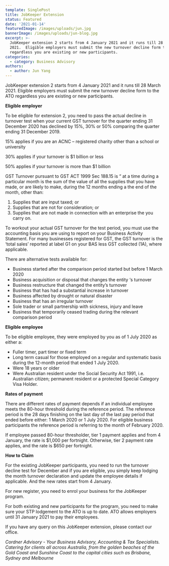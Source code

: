 ```yaml
---
template: SinglePost
title: JobKeeper Extension
status: Featured
date: '2021-01-14'
featuredImage: /images/uploads/jun.jpg
bannerImage: /images/uploads/jun-blog.jpg
excerpt: >-
  JobKeeper extension 2 starts from 4 January 2021 and it runs till 28 March
  2021.  Eligible employers must submit the new turnover decline form to the ATO
  regardless you are existing or new participants.  
categories:
  - category: Business Advisory
authors:
  - author: Jun Yang
---
```

JobKeeper extension 2 starts from 4 January 2021 and it runs till 28 March 2021.  Eligible employers must submit the new turnover decline form to the ATO regardless you are existing or new participants.  



**Eligible employer**

To be eligible for extension 2, you need to pass the actual decline in turnover test when your current GST turnover for the quarter ending 31 December 2020 has declined by 15%, 30% or 50% comparing the quarter ending 31 December 2019.  

15% applies if you are an ACNC – registered charity other than a school or university

30% applies if your turnover is $1 billion or less

50% applies if your turnover is more than $1 billion

GST Turnover pursuant to GST ACT 1999 Sec 188.15 is “ at a time during a particular month is the sum of the value of all the supplies that you have made, or are likely to make, during the 12 months ending a the end of the month, other than: 

1. Supplies that are input taxed; or
2. Supplies that are not for consideration; or 
3. Supplies that are not made in connection with an enterprise the you carry on.

To workout your actual GST turnover for the test period, you must use the accounting basis you are using to report on your Business Activity Statement.  For many businesses registered for GST, the GST turnover is the ‘total sales’ reported at label G1 on your BAS less GST collected (1A), where applicable.

There are alternative tests available for:

* Business started after the comparison period started but before 1 March 2020
* Business acquisition or disposal that changes the entity ‘s turnover
* Business restructure that changed the entity’s turnover
* Business that has had a substantial increase in turnover
* Business affected by drought or natural disaster
* Business that has an irregular turnover
* Sole trader or small partnership with sickness, injury and leave
* Business that temporarily ceased trading during the relevant comparison period

**Eligible employee**

To be eligible employee, they were employed by you as of 1 July 2020 as either a:

* Fuller timer, part timer or fixed term 
* Long term casual for those employed on a regular and systematic basis during the 12-month period that ended 1 July 2020.
* Were 18 years or older
* Were Australian resident under the Social Security Act 1991, i.e. Australian citizen; permanent resident or a protected Special Category Visa Holder.

**Rates of payment**

There are different rates of payment depends if an individual employee meets the 80-hour threshold during the reference period.  The reference period is the 28 days finishing on the last day of the last pay period that ended before either: 1 March 2020 or 1 July 2020.  For eligible business participants the reference period is referring to the month of February 2020.

If employee passed 80-hour thresholder, tier 1 payment applies and from 4 January, the rate is $1,000 per fortnight.  Otherwise, tier 2 payment rate applies, and the rate is $650 per fortnight.

**How to Claim**

For the existing JobKeeper participants, you need to run the turnover decline test for December and if you are eligible, you simply keep lodging the month turnover declaration and update the employee details if applicable. And the new rates start from 4 January.  

For new register, you need to enrol your business for the JobKeeper program.  

For both existing and new participants for the program, you need to make sure your STP lodgement to the ATO is up to date.  ATO allows employers until 31 January 2021 to pay their employees.

If you have any query on this JobKeeper extension, please contact our office.

_Cordner Advisory - Your Business Advisory, Accounting & Tax Specialists. Catering for clients all across Australia, from the golden beaches of the Gold Coast and Sunshine Coast to the capital cities such as Brisbane, Sydney and Melbourne_
